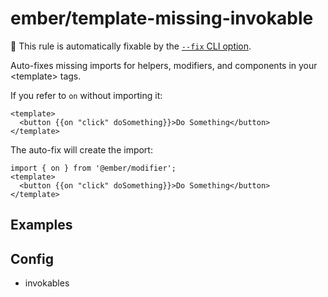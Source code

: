 # ember/template-missing-invokable

🔧 This rule is automatically fixable by the [`--fix` CLI option](https://eslint.org/docs/latest/user-guide/command-line-interface#--fix).

<!-- end auto-generated rule header -->

Auto-fixes missing imports for helpers, modifiers, and components in your \<template> tags.

If you refer to `on` without importing it:

```gjs
<template>
  <button {{on "click" doSomething}}>Do Something</button>
</template>
```

The auto-fix will create the import:

```gjs
import { on } from '@ember/modifier';
<template>
  <button {{on "click" doSomething}}>Do Something</button>
</template>
```

## Examples

## Config

- invokables
